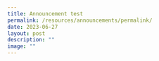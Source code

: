 ```yaml
---
title: Announcement test
permalink: /resources/announcements/permalink/
date: 2023-06-27
layout: post
description: ""
image: ""
---
```

